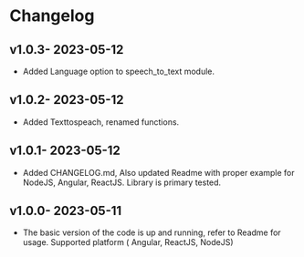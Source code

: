 # Changelog

## v1.0.3- 2023-05-12

- Added Language option to speech_to_text module.

## v1.0.2- 2023-05-12

- Added Texttospeach, renamed functions.


## v1.0.1- 2023-05-12

- Added CHANGELOG.md, Also updated Readme with proper example for NodeJS, Angular, ReactJS. Library is primary tested.

## v1.0.0- 2023-05-11

- The basic version of the code is up and running, refer to Readme for usage. Supported platform ( Angular, ReactJS, NodeJS)